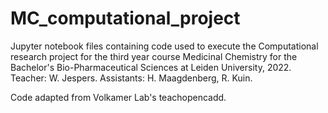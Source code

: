 # MC_computational_project

Jupyter notebook files containing code used to execute the Computational research project for the third year course Medicinal Chemistry for the Bachelor's Bio-Pharmaceutical Sciences at Leiden University, 2022.
Teacher: W. Jespers. Assistants: H. Maagdenberg, R. Kuin. 

Code adapted from Volkamer Lab's teachopencadd.
